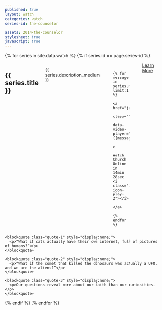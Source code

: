 ```yaml
---
published: true
layout: watch
categories: watch
series-id: the-counselor

assets: 2014-the-counselor
stylesheet: true
javascript: true
---
```


{% for series in site.data.watch %}
{% if series.id == page.series-id %}

<div class="page-section section-first section-light">
<div class="the-counselor-1 contain">
<div class="inner"></div>

  <section class="slide-1">
    <div class="row">
      <div class="medium-7 columns">
        <h1>{{ series.title }}</h1>
        <p>{{ series.description_medium }}</p>
        <p>

          {% for message in series.messages limit:1 %}
          <a href="javascript:void(0);"
             class=""
             data-video-player="{{message.video}}"
             >
             Watch Church Online in 14min 28sec <i class="icon icon-play-2"></i>
          </a>
          {% endfor %}

<br />
          <a href="#"
             class="learn-more"
             >
             Learn More <i class="icon icon-play-2"></i>
          </a>
        </p>
      </div>
    </div>
  </section>

  <div class="animation-elements">
    <div class="couch"></div>
    <div class="person" style="opacity:0;"></div>

    <blockquote class="quote-1" style="display:none;">
      <p>“What if cats actually have their own internet, full of pictures of humans?”</p>
    </blockquote>

    <blockquote class="quote-2" style="display:none;">
      <p>“What if the comet that killed the dinosaurs was actually a UFO, and we are the aliens?”</p>
    </blockquote>

    <blockquote class="quote-3" style="display:none;">
      <p>Our questions reveal more about our faith than our curiosities.</p>
    </blockquote>
  </div>

</div>
</div>

<div class="hide">
  <div class="person person-1 state-1"></div>
  <div class="person person-1 state-1 state-2"></div>
  <div class="person person-2 state-1"></div>
  <div class="person person-2 state-1 state-2"></div>
  <div class="person person-1-thin"></div>
  <div class="person person-2-thin"></div>
</div>

{% endif %}
{% endfor %}
